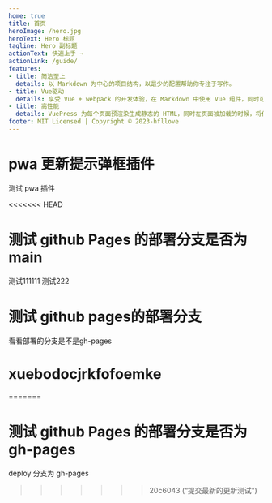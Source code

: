 ```yaml
---
home: true
title: 首页
heroImage: /hero.jpg
heroText: Hero 标题
tagline: Hero 副标题
actionText: 快速上手 →
actionLink: /guide/
features:
- title: 简洁至上
  details: 以 Markdown 为中心的项目结构，以最少的配置帮助你专注于写作。
- title: Vue驱动
  details: 享受 Vue + webpack 的开发体验，在 Markdown 中使用 Vue 组件，同时可以使用 Vue 来开发自定义主题。
- title: 高性能
  details: VuePress 为每个页面预渲染生成静态的 HTML，同时在页面被加载的时候，将作为 SPA 运行。
footer: MIT Licensed | Copyright © 2023-hfllove
---
```


# pwa 更新提示弹框插件
测试 pwa 插件

<<<<<<< HEAD
# 测试 github Pages 的部署分支是否为 main
测试111111
测试222
# 测试 github pages的部署分支
看看部署的分支是不是gh-pages
# xuebodocjrkfofoemke
=======
# 测试 github Pages 的部署分支是否为 gh-pages
deploy 分支为 gh-pages

>>>>>>> 20c6043 (“提交最新的更新测试”)

